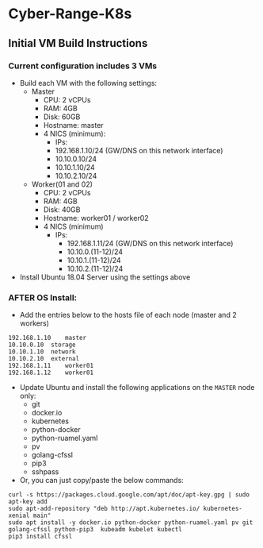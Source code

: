 # Cyber-Range-K8s

## Initial VM Build Instructions
### Current configuration includes 3 VMs
  - Build each VM with the following settings:
    - Master
      - CPU: 2 vCPUs
      - RAM: 4GB
      - Disk: 60GB
      - Hostname: master
      - 4 NICS (minimum):
        - IPs:
        - 192.168.1.10/24 (GW/DNS on this network interface)
        - 10.10.0.10/24
        - 10.10.1.10/24
        - 10.10.2.10/24
    - Worker(01 and 02)
      - CPU: 2 vCPUs
      - RAM: 4GB
      - Disk: 40GB
      - Hostname: worker01 / worker02
      - 4 NICS (minimum)
        - IPs:
          - 192.168.1.11/24 (GW/DNS on this network interface)
          - 10.10.0.(11-12)/24
          - 10.10.1.(11-12)/24
          - 10.10.2.(11-12)/24
  - Install Ubuntu 18.04 Server using the settings above
  

### AFTER OS Install:
  - Add the entries below to the hosts file of each node (master and 2 workers)
```
192.168.1.10	master
10.10.0.10	storage
10.10.1.10	network
10.10.2.10  external
192.168.1.11	worker01
192.168.1.12	worker01
```
  - Update Ubuntu and install the following applications on the `MASTER` node only:
    - git
    - docker.io
    - kubernetes
    - python-docker
    - python-ruamel.yaml
    - pv
    - golang-cfssl
    - pip3
    - sshpass
  - Or, you can just copy/paste the below commands:
```
curl -s https://packages.cloud.google.com/apt/doc/apt-key.gpg | sudo apt-key add
sudo apt-add-repository "deb http://apt.kubernetes.io/ kubernetes-xenial main"
sudo apt install -y docker.io python-docker python-ruamel.yaml pv git golang-cfssl python-pip3  kubeadm kubelet kubectl
pip3 install cfssl
```
  
